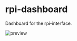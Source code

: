# rpi-dashboard
Dashboard for the rpi-interface.

![preview](https://github.com/M17-Project/rpi-dashboard/assets/44336093/b732959a-14dc-48cb-a6c0-7044aa2239c7)
